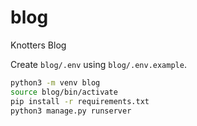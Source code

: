 # blog
Knotters Blog

Create `blog/.env` using `blog/.env.example`.


```bash
python3 -m venv blog 
source blog/bin/activate 
pip install -r requirements.txt
python3 manage.py runserver 
```
